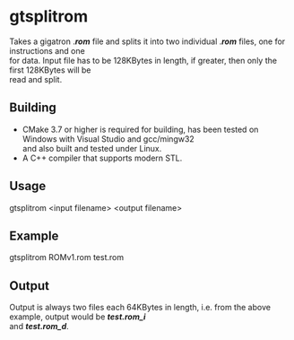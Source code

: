 # gtsplitrom
Takes a gigatron .**_rom_** file and splits it into two individual .**_rom_** files, one for instructions and one</br>
for data. Input file has to be 128KBytes in length, if greater, then only the first 128KBytes will be</br>
read and split.</br>

## Building
- CMake 3.7 or higher is required for building, has been tested on Windows with Visual Studio and gcc/mingw32<br/>
  and also built and tested under Linux.<br/>
- A C++ compiler that supports modern STL.<br/>

## Usage
gtsplitrom \<input filename\> \<output filename\></br>

## Example
gtsplitrom ROMv1.rom test.rom<br/>

## Output
Output is always two files each 64KBytes in length, i.e. from the above example, output would be **_test.rom\_i_**<br/>
and **_test.rom\_d_**.<br/>
